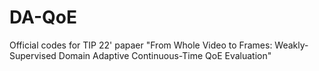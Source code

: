 # DA-QoE
Official codes for TIP 22' papaer "From Whole Video to Frames: Weakly-Supervised Domain Adaptive Continuous-Time QoE Evaluation"
